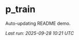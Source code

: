 # p_train

Auto-updating README demo.

<!--START_SECTION:status-->
_Last run: 2025-09-28 10:21 UTC_
<!--END_SECTION:status-->












































































































































































































































































































































































































































































































































































































































































































































































































































